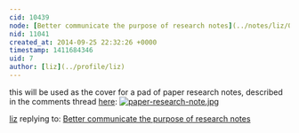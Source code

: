 ```yaml
---
cid: 10439
node: [Better communicate the purpose of research notes](../notes/liz/08-12-2014/better-communicate-the-purpose-of-research-notes)
nid: 11041
created_at: 2014-09-25 22:32:26 +0000
timestamp: 1411684346
uid: 7
author: [liz](../profile/liz)
---
```


this will be used as the cover for a pad of paper research notes, described in the comments thread [here](http://publiclab.org/notes/stevie/08-01-2014/recap-july-31-new-orleans-oil-testing-meetup): 
[![paper-research-note.jpg](https://i.publiclab.org/system/images/photos/000/007/038/medium/paper-research-note.jpg)](https://i.publiclab.org/system/images/photos/000/007/038/original/paper-research-note.jpg)



[liz](../profile/liz) replying to: [Better communicate the purpose of research notes](../notes/liz/08-12-2014/better-communicate-the-purpose-of-research-notes)

